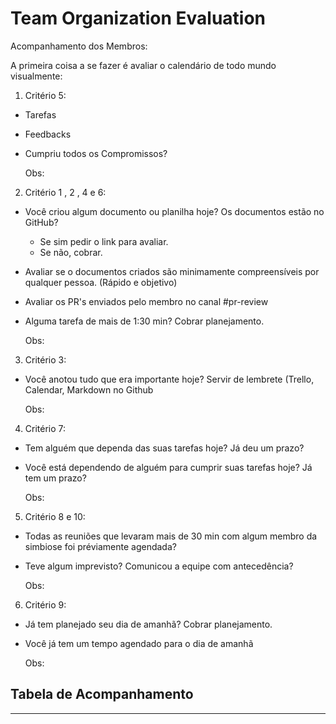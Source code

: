 # Team Organization Evaluation

Acompanhamento dos Membros:

A primeira coisa a se fazer é avaliar o calendário de todo mundo visualmente:

1. Critério 5:

  - Tarefas
  - Feedbacks
  - Cumpriu todos os Compromissos?

    Obs:


2. Critério 1 , 2 , 4 e 6:

 - Você criou algum documento ou planilha hoje? Os documentos estão no GitHub? 
   - Se sim pedir o link para avaliar.
   - Se não, cobrar.

 - Avaliar se o documentos criados são minimamente compreensíveis por qualquer pessoa. (Rápido e objetivo)

 - Avaliar os PR's enviados pelo membro no canal #pr-review

 - Alguma tarefa de mais de 1:30 min? Cobrar planejamento.

    Obs:

3. Critério 3:
  
 - Você anotou tudo que era importante hoje? Servir de lembrete (Trello, Calendar, Markdown no Github
   
   Obs:

4. Critério 7:

 - Tem alguém que dependa das suas tarefas hoje? Já deu um prazo?
 - Você está dependendo de alguém para cumprir suas tarefas hoje? Já tem um prazo?

   Obs:

5. Critério 8 e 10:

 - Todas as reuniões que levaram mais de 30 min com algum membro da simbiose foi préviamente agendada?
 - Teve algum imprevisto? Comunicou a equipe com antecedência?

   Obs:

6. Critério 9:

 - Já tem planejado seu dia de amanhã? Cobrar planejamento.
 - Você já tem um tempo agendado para o dia de amanhã

   Obs:

## Tabela de Acompanhamento 
---
